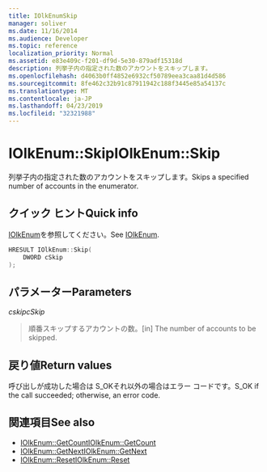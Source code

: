 ```yaml
---
title: IOlkEnumSkip
manager: soliver
ms.date: 11/16/2014
ms.audience: Developer
ms.topic: reference
localization_priority: Normal
ms.assetid: e83e409c-f201-df9d-5e30-879adf15318d
description: 列挙子内の指定された数のアカウントをスキップします。
ms.openlocfilehash: d4063b0ff4852e6932cf50789eea3caa81d4d586
ms.sourcegitcommit: 8fe462c32b91c87911942c188f3445e85a54137c
ms.translationtype: MT
ms.contentlocale: ja-JP
ms.lasthandoff: 04/23/2019
ms.locfileid: "32321988"
---
```

# <a name="iolkenumskip"></a><span data-ttu-id="ce51c-103">IOlkEnum::Skip</span><span class="sxs-lookup"><span data-stu-id="ce51c-103">IOlkEnum::Skip</span></span>

<span data-ttu-id="ce51c-104">列挙子内の指定された数のアカウントをスキップします。</span><span class="sxs-lookup"><span data-stu-id="ce51c-104">Skips a specified number of accounts in the enumerator.</span></span>
  
## <a name="quick-info"></a><span data-ttu-id="ce51c-105">クイック ヒント</span><span class="sxs-lookup"><span data-stu-id="ce51c-105">Quick info</span></span>

<span data-ttu-id="ce51c-106">[IOlkEnum](iolkenum.md)を参照してください。</span><span class="sxs-lookup"><span data-stu-id="ce51c-106">See [IOlkEnum](iolkenum.md).</span></span>
  
```cpp
HRESULT IOlkEnum::Skip(  
    DWORD cSkip 
);
```

## <a name="parameters"></a><span data-ttu-id="ce51c-107">パラメーター</span><span class="sxs-lookup"><span data-stu-id="ce51c-107">Parameters</span></span>

<span data-ttu-id="ce51c-108">_cskip_</span><span class="sxs-lookup"><span data-stu-id="ce51c-108">_cSkip_</span></span>
  
> <span data-ttu-id="ce51c-109">順番スキップするアカウントの数。</span><span class="sxs-lookup"><span data-stu-id="ce51c-109">[in] The number of accounts to be skipped.</span></span>
    
## <a name="return-values"></a><span data-ttu-id="ce51c-110">戻り値</span><span class="sxs-lookup"><span data-stu-id="ce51c-110">Return values</span></span>

<span data-ttu-id="ce51c-111">呼び出しが成功した場合は S_OKそれ以外の場合はエラー コードです。</span><span class="sxs-lookup"><span data-stu-id="ce51c-111">S_OK if the call succeeded; otherwise, an error code.</span></span>
  
## <a name="see-also"></a><span data-ttu-id="ce51c-112">関連項目</span><span class="sxs-lookup"><span data-stu-id="ce51c-112">See also</span></span>

- [<span data-ttu-id="ce51c-113">IOlkEnum::GetCount</span><span class="sxs-lookup"><span data-stu-id="ce51c-113">IOlkEnum::GetCount</span></span>](iolkenum-getcount.md) 
- [<span data-ttu-id="ce51c-114">IOlkEnum::GetNext</span><span class="sxs-lookup"><span data-stu-id="ce51c-114">IOlkEnum::GetNext</span></span>](iolkenum-getnext.md)  
- [<span data-ttu-id="ce51c-115">IOlkEnum::Reset</span><span class="sxs-lookup"><span data-stu-id="ce51c-115">IOlkEnum::Reset</span></span>](iolkenum-reset.md)


